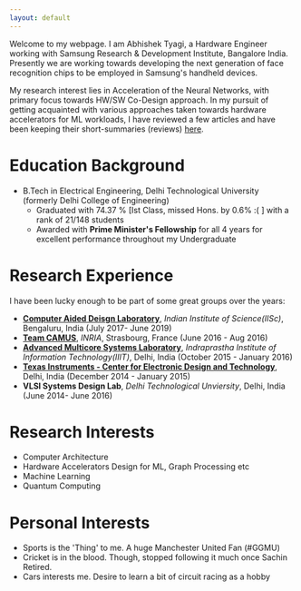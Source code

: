 ```yaml
---
layout: default
---
```


Welcome to my webpage. I am Abhishek Tyagi, a Hardware Engineer working with Samsung Research & Development Institute, Bangalore India. Presently we are working towards developing the next generation of face recognition chips to be employed in Samsung's handheld devices.

My research interest lies in Acceleration of the Neural Networks, with primary focus towards HW/SW Co-Design approach. In my pursuit of getting acquainted with various approaches taken towards hardware accelerators for ML workloads, I have reviewed a few articles and have been keeping their short-summaries (reviews) [here](). 

# Education Background
- B.Tech in Electrical Engineering, Delhi Technological University (formerly Delhi College of Engineering)
  - Graduated with 74.37 % [Ist Class, missed Hons. by 0.6% :( ] with a rank of 21/148 students
  - Awarded with **Prime Minister's Fellowship** for all 4 years for excellent performance throughout my Undergraduate

# Research Experience
I have been lucky enough to be part of some great groups over the years:

- **[Computer Aided Deisgn Laboratory](http://cadl.iisc.ernet.in/cadlab/)**, _Indian Institute of Science(IISc)_, Bengaluru, India (July 2017- June 2019)
- **[Team CAMUS](http://team.inria.fr/camus/)**, _INRIA_, Strasbourg, France (June 2016 - Aug 2016)
- **[Advanced Multicore Systems Laboratory](https://www.iiitd.edu.in/noc/)**, _Indraprastha Institute of Information Technology(IIIT)_, Delhi, India (October 2015 - January 2016)
- **[Texas Instruments - Center for Electronic Design and Technology](http://cedtnsit.in/)**, Delhi, India (December 2014 - January 2015)
- **VLSI Systems Design Lab**, _Delhi Technological Unviersity_, Delhi, India (June 2014- June 2016)

# Research Interests
- Computer Architecture
- Hardware Accelerators Design for ML, Graph Processing etc
- Machine Learning
- Quantum Computing

# Personal Interests
- Sports is the 'Thing' to me. A huge Manchester United Fan (#GGMU)
- Cricket is in the blood. Though, stopped following it much once Sachin Retired.
- Cars interests me. Desire to learn a bit of circuit racing as a hobby

